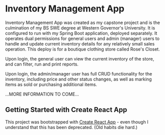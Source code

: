 # Inventory Management App
Inventory Management App was created as my capstone project and is the culmination of my BS SWE degree at Western Governor's University. It is configured to run with my Spring Boot application, deployed separately. It operates dual permissions for general users and admin (manager) users to handle and update current inventory details for any relatively small sales operation. This deploy is for a boutique clothing store called Rose's Closet. 

Upon login, the general user can view the current inventory of the store, and can filter, run and print reports.

Upon login, the admin/manager user has full CRUD functionality for the inventory, including price and other status changes, as well as marking items as sold or purchasing additional items.


...MORE INFORMATION TO COME...



## Getting Started with Create React App

This project was bootstrapped with [Create React App](https://github.com/facebook/create-react-app) - even though I understand that this has been deprecated. (Old habits die hard.)

